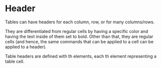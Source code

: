 # Header

Tables can have headers for each column, row, or for many columns/rows.

They are differentiated from regular cells by having a specific color and
having the text inside of them set to bold. Other than that, they are
regular cells (and hence, the same commands that can be applied to a cell
can be applied to a header).

Table headers are defined with th elements, each th element representing
a table cell.

